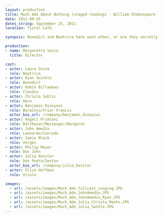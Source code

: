```yaml
---
layout: production
title: Much Ado About Nothing (staged reading) - William Shakespeare
date: 2011-09-25
dates_string: September 25, 2011
location: Tiztal Café

synopsis: Benedict and Beatrice hate each other, or are they secretly in love?  It’s a battle of the sexes comedy set in Messina, Italy, that’s Mardi Gras, carnival festival themed.

production:
- name: Margaretta Sacco
  title: Director

cast:
- actor: Laura Sturm
  role: Beatrice
- actor: Ryan Swinkle
  role: Benedict
- actor: Robin Billadeau
  role: Claudio
- actor: Christa Sablic
  role: Hero
- actor: Benjamin Dionysus
  role: Borachio/Friar Francis
  actor_bio_url: /company/benjamin_dionysus
- actor: Angeli Primlani
  role: Balthasar/Messenger/Margaret
- actor: John Amedio
  role: Leonardo/Conrade
- actor: Jamie Black
  role: Verges
- actor: Philip Meyer
  role: Don John
- actor: Julia Kessler
  role: Don Pedro/Sexton
  actor_bio_url: /company/julia_kessler
- actor: Eliza Hoffman
  role: Ursula

images:
  - url: /assets/images/Much_Ado_fullcast_singing.JPG
  - url: /assets/images/Much_Ado_JohnAmedio.JPG
  - url: /assets/images/Much_Ado_JohnAmedio_Ryan.JPG
  - url: /assets/images/Much_Ado_Julia_Christa_Masks.JPG
  - url: /assets/images/Much_Ado_Julia_Swikle.JPG
---
```





